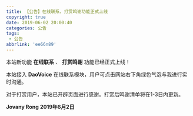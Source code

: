 ```yaml
---
title: 【公告】在线联系、打赏鸣谢功能正式上线
copyright: true
date: 2019-06-02 20:00:40
categories: 公告
tags:
 - 公告
abbrlink: 'ee66n89'
---
```


本站新功能 **在线联系** 、 **打赏鸣谢** 功能已经正式上线！

本站接入 **DaoVoice** 在线联系模块，用户可点击网站右下角绿色气泡与我进行实时沟通。

对于打赏用户，本站已开辟页面进行感谢。打赏后鸣谢清单将在1-3日内更新。

**Jovany Rong**
**2019年6月2日**